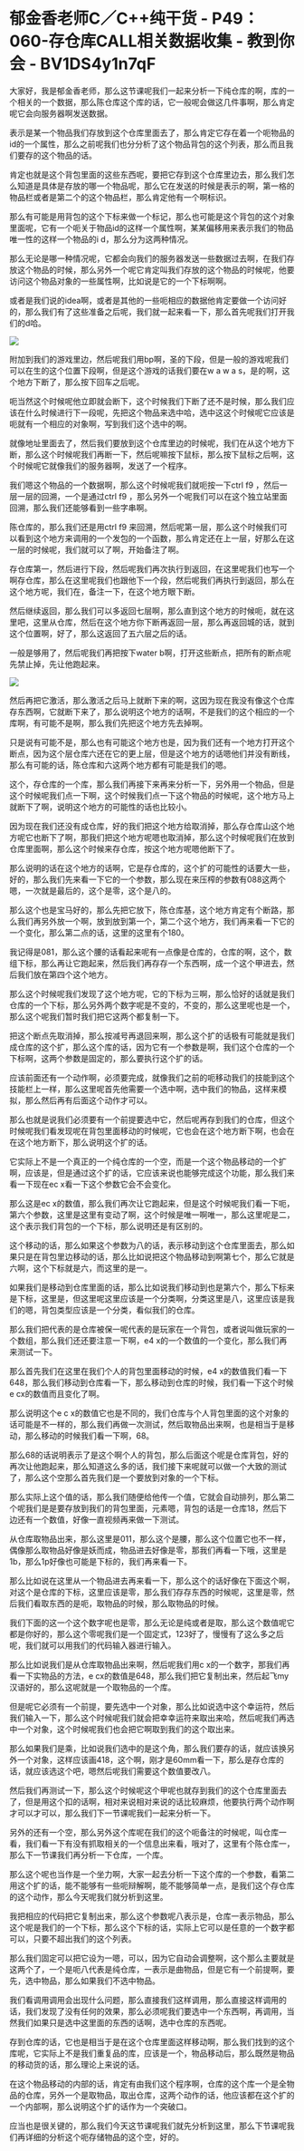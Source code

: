 # 郁金香老师C／C++纯干货 - P49：060-存仓库CALL相关数据收集 - 教到你会 - BV1DS4y1n7qF

大家好，我是郁金香老师，那么这节课呢我们一起来分析一下纯仓库的啊，库的一个相关的一个数据，那么陈仓库这个库的话，它一般呢会做这几件事啊，那么肯定呢它会向服务器啊发送数据。

表示是某一个物品我们存放到这个仓库里面去了，那么肯定它存在着一个呃物品的id的一个属性，那么之前呢我们也分分析了这个物品背包的这个列表，那么而且我们要存的这个物品的话。

肯定也就是这个背包里面的这些东西呢，要把它存到这个仓库里边去，那么我们怎么知道是具体是存放的哪一个物品呢，那么它在发送的时候是表示的啊，第一格的物品栏或者是第二个的这个物品栏，那么肯定他有一个啊标识。

那么有可能是用背包的这个下标来做一个标记，那么也可能是这个背包的这个对象里面呢，它有一个呃关于物品id的这样一个属性啊，某某偏移用来表示我们的物品唯一性的这样一个物品的i d，那么分为这两种情况。

那么无论是哪一种情况呢，它都会向我们的服务器发送一些数据过去啊，在我们存放这个物品的时候，那么另外一个呢它肯定叫我们存放的这个物品的时候呢，他要访问这个物品对象的一些属性啊，比如说是它的一个下标啊啊。

或者是我们说的idea啊，或者是其他的一些呃相应的数据他肯定要做一个访问好的，那么我们有了这些准备之后呢，我们就一起来看一下，那么首先呢我们打开我们的d哈。



![](img/2846f6f50e6efbbe707eac33addbfaa6_1.png)

附加到我们的游戏里边，然后呢我们用bp啊，圣的下段，但是一般的游戏呢我们可以在生的这个位置下段啊，但是这个游戏的话我们要在w a w a s，是的啊，这个地方下断了，那么按下回车之后呢。

呃当然这个时候呢他立即就会断下，这个时候我们下断了还不是时候，那么我们应该在什么时候进行下一段呢，先把这个物品来选中哈，选中这这个时候呢它应该是呃就有一个相应的对象啊，写到我们这个选中的啊。

就像地址里面去了，然后我们要放到这个仓库里边的时候呢，我们在从这个地方下断，那么这个时候呢我们再断一下，然后呢嘛按下鼠标，那么按下鼠标之后啊，这个时候呢它就像我们的服务器啊，发送了一个程序。

我们嗯这个物品的一个数据啊，那么这个时候呢我们就呃按一下ctrl f9 ，然后一层一层的回溯，一个是通过ctrl f9 ，那么另外一个呢我们可以在这个独立站里面回溯，那么我们还能够看到一些字串啊。

陈仓库的，那么我们还是用ctrl f9 来回溯，然后呢第一层，那么这个时候我们可以看到这个地方来调用的一个发包的一个函数，那么肯定还在上一层，好那么在这一层的时候呢，我们就可以了啊，开始备注了啊。

存仓库第一，然后进行下段，然后呢我们再次执行到返回，在这里呢我们也写一个啊存仓库，那么在这里呢我们也跟他下一个段，然后呢我们再执行到返回，那么在这个地方呢，我们在，备注一下，在这个地方眼下断。

然后继续返回，那么我们可以多返回七层啊，那么直到这个地方的时候呃，就在这里吧，这里从仓库，然后在这个地方你下断再返回一层，那么再返回城的话，就到这个位置啊，好了，那么这返回了五六层之后的话。

一般是够用了，然后呢我们再把按下water b啊，打开这些断点，把所有的断点呢先禁止掉，先让他跑起来。



![](img/2846f6f50e6efbbe707eac33addbfaa6_3.png)

然后再把它激活，那么激活之后马上就断下来的啊，这因为现在我没有像这个仓库存东西啊，它就断下来了，那么说明这个地方的话啊，不是我们的这个相应的一个库啊，有可能不是啊，那么我们先把这个地方先去掉啊。

只是说有可能不是，那么也有可能这个地方也是，因为我们还有一个地方打开这个断点，因为这个层仓库六还在它的更上层，但是这个地方的话嗯他们并没有断线，那么有可能的话，陈仓库和六这两个地方都有可能是我们的嗯。

这个，存仓库的一个库，那么我们再接下来再来分析一下，另外用一个物品，但是这个时候呢我们点一下啊，这个时候我们点一下这个物品的时候呢，这个地方马上就断下了啊，说明这个地方的可能性的话也比较小。

因为现在我们还没有成仓库，好的我们把这个地方给取消掉，那么存仓库山这个地方呢它也断下了啊，那我们把这个地方呢嗯也取消掉，那么这个时候呢我们在放到仓库里面啊，那么这个时候来存仓库，按这个地方呢嗯他断下了。

那么说明的话在这个地方的话啊，它是存仓库的，这个扩的可能性的话要大一些，好的，那么我们先来看一下它的一个参数，那么现在来压榨的参数有088这两个嗯，一次就是最后的，这个是零，这个是八的。

那么这个也是宝马好的，那么先把它放下，陈仓库基，这个地方肯定有个断路，那么我们再另外放一个啊，放到放到第一个，第二个这个地方，我们再来看一下它的一个变化，那么第二点的话，这里的这里有个180。

我记得是081，那么这个腰的话看起来呢有一点像是仓库的，仓库的啊，这个，数组下标，那么再让它跑起来，然后我们再存存一个东西啊，成一个这个甲进去，然后我们放在第四个这个地方。

那么这个时候呢我们发现了这个地方呢，它的下标为三啊，那么恰好的话就是我们仓库的一个下标，那么另外两个数字呢是不变的，不变的，那么这里呢也是一个，那么这个呢我们暂时我们把它这两个都复制一下。

把这个断点先取消掉，那么按减号再退回来啊，那么这个扩的话极有可能就是我们成仓库的这个扩，那么这个库的话，因为它有一个参数是啊，我们这个仓库的一个下标啊，这两个参数是固定的，那么要执行这个扩的话。

应该前面还有一个动作啊，必须要完成，就像我们之前的呃移动我们的技能到这个技能栏上一样，那么这里呢首先他需要一个选中啊，选中我们的物品，这样来模拟，那么然后再有后面这个动作才可以。

那么也就是说我们必须要有一个前提要选中它，然后呢再存到我们的仓库，但这个时候呢我们看发现呢在背包里面移动的时候呢，它也会在这个地方断下啊，也会在在这个地方断下，那么说明这个扩的话。

它实际上不是一个真正的一个纯仓库的一个空，而是一个这个物品移动的一个扩啊，应该是，但是通过这个扩的话，它应该来说也能够完成这个功能，那么我们来看一下现在ec x看一下这个参数它会不会变化。

那么这是ec x的数值，那么我们再次让它跑起来，但是这个时候呢我们看一下呃，第六个参数，这里是这里有变动了啊，这个时候是唯一啊唯一，那么这里呢是二，这个表示我们背包的一个下标，那么说明还是有区别的。

这个移动的话，那么如果这个参数为八的话，表示移动到这个仓库里面去，那么如果只是在背包里边移动的话，那么比如说把这个物品移动到啊第七个，那么它就是六啊，这个下标就是六，而这里的是一。

如果我们是移动到仓库里面的话，那么比如说我们移动到也是第六个，那么下标来是下标，这里是，但这里呢这里应该是一个分类啊，分类这里是八，这里应该是我们的嗯，背包类型应该是一个分类，看似我们的仓库。

那么我们把代表的是仓库被保一呢代表的是玩家在一个背包，或者说叫做玩家的一个数组，那么我们还还要注意一下啊，e4 x的一个数值的一个变化，那么我们再来测试一下。

那么首先我们在这里在我们个人的背包里面移动的时候，e4 x的数值我们看一下648，那么我们移动到仓库看一下，那么移动到仓库的时候，我们看一下这个时候e cx的数值而且变化了啊。

那么说明这个e c x的数值它也是不同的，我们仓库与个人背包里面的这个对象的话可能是不一样的，那么我们再做一次测试，然后取物品出来啊，也是相当于是移动，那么移动的时候我们看一下啊，68。

那么68的话说明表示了是这个啊个人的背包，那么后面这个呢是仓库背包，好的再次让他跑起来，那么知道这么多的话，我们接下来呢就可以做一个大致的测试了，那么这个空那么首先我们是一个要放到对象的一个下标。

那么实际上这个值的话，那么我们随便给他传一个值，它就会自动排列，那么第二个呢我们是是要存放到我们的背包里面，元素嗯，背包的话是一仓库18，然后下边还有一个数值，好像一直视频再来做一下测试。

从仓库取物品出来，那么这里是011，那么这个是腰，那么这个位置它也不一样，偶像那么取物品好像是妖而成，物品进去好像是零，那我们再看一下哦，这里是1b，那么1p好像也可能是下标的，我们再来看一下。

那么比如说在这里从一个物品进去再来看一下，那么这个的话好像在下面这个啊，对这个是仓库的下标，这里应该是零，那么我们存存东西的时候呢，这里是零，然后我们看取东西的是呃，取物品的时候，那么取物品的时候。

我们下面的这一个这个数字呢也是零，那么无论是纯或者是取，那么这个数值呢它都是你好的，那么这个零呢我们是一个固定式，123好了，慢慢有了这么多之后呢，我们就可以用我们的代码输入器进行输入。

那么比如说我们是从仓库取物品出来啊，然后呢我们用c x的一个数字，那我们再看一下实物品的方法，e cx的数值是648，那么我们把它复制出来，然后起飞my汉语好的，那么这呢就是一个取物品的一个库。

但是呢它必须有一个前提，要先选中一个对象，那么比如说选中这个幸运符，然后我们输入一下，那么这个时候呢我们就会把幸幸运符来取出来哈，然后呢我们再选中一个对象，这个时候呢我们也会把它啊取到我们的这个取出来。

那么如果我们是乘，比如说我们选中的是这个角，那么我们要存的话，就应该换另外一个对象，这样应该画418，这个啊，刚才是60mm看一下，那么是存仓库的话，就应该选这个吧，嗯然后呢我们需要这个数值要改八。

然后我们再测试一下，那么这个时候呢这个甲呢也就存到我们的这个仓库里面去了，但是用这个扣的话啊，相对来说相对来说的话比较麻烦，他要执行两个动作啊才可以才可以，那么我们下一节课呢我们一起来分析一下。

另外的还有一个空，那么另外这个库呢在我们的这个呃备注的时候呢，叫仓库一看，我们看一下有没有抓取相关的一个信息出来看，哦对了，这里有个陈仓库一，那么下一节课我们再分析一下仓库，一个库。

那么这个呢也当作是一个坐力啊，大家一起去分析一下这个库的一个参数，看第二用这个扩的话，能不能够有一些呃辩解啊，能不能够简单一点，是我们这个存仓库的这个动作，那么今天呢我们就分析到这里。

我把相应的代码把它复制出来，那么这个参数呢八表示是，仓库一表示物品，那么这个呢是我们的一个下标，那么这个下标的话，实际上它可以是任意的一个数字都可以，只要不超出我们的这个列表。

那么我们固定可以把它设为一嗯，可以，因为它自动会调整啊，这个那么主要就是这两个了，一个是呃八代表是纯仓库，一表示是曲物品，但是它有一个前提啊，要先，选中物品，那么如果我们不选中物品。

我们看调用调用会出现什么问题，那么直接我们这样调用，那么直接这样调用的话，我们发现了没有任何的效果，那么必须呢我们要选中一个东西啊，再调用，当然我们如果只是选中这里面的东西的话啊，选中仓库的东西呢。

存到仓库的话，它也是相当于是在这个仓库里面这样移动啊，那么我们找到的这个库呢，它实际上不是我们重复品的库，应该是一个，物品移动后，那么既然是物品的移动货的话，那么理论上来说的话。

在这个物品移动的内部的话，肯定有由我们这个程序啊，仓库的这个库一个是全物品的仓库，另外一个是取物品，取出仓库，这两个动作的话，他应该都在这个扩的一个内部啊，那么说明这个扩的话作为一个突破口。

应当也是很关键的，那么我们今天这节课呢我们就先分析到这里，那么下节课呢我们再详细的分析这个呃存储物品的这个空，好的。

